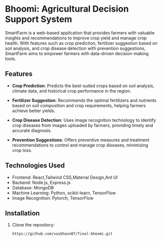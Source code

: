 # Bhoomi: Agricultural Decision Support System

SmartFarm is a web-based application that provides farmers with valuable insights and recommendations to improve crop yield and manage crop health. With features such as crop prediction, fertilizer suggestion based on soil analysis, and crop disease detection with prevention suggestions, SmartFarm aims to empower farmers with data-driven decision-making tools.

## Features

- **Crop Prediction**: Predicts the best-suited crops based on soil analysis, climate data, and historical crop performance in the region.

- **Fertilizer Suggestion**: Recommends the optimal fertilizers and nutrients based on soil composition and crop requirements, helping farmers achieve better yields.

- **Crop Disease Detection**: Uses image recognition technology to identify crop diseases from images uploaded by farmers, providing timely and accurate diagnosis.

- **Prevention Suggestions**: Offers preventive measures and treatment recommendations to control and manage crop diseases, minimizing crop loss.

## Technologies Used

- Frontend: React,Tailwind CSS,Material Design,Ant UI
- Backend: Node.js, Express.js
- Database: MongoDB
- Machine Learning: Python, scikit-learn, TensorFlow
- Image Recognition: Pytorch, TensorFlow

## Installation

1. Clone the repository:
   ```sh
   https://github.com/vaibhavn07/final-bhoomi.git
